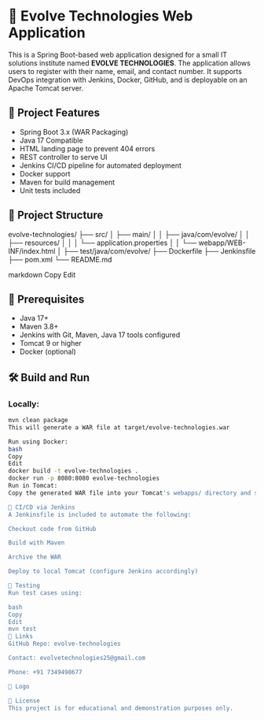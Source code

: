 # 🚀 Evolve Technologies Web Application

This is a Spring Boot-based web application designed for a small IT solutions institute named **EVOLVE TECHNOLOGIES**. The application allows users to register with their name, email, and contact number. It supports DevOps integration with Jenkins, Docker, GitHub, and is deployable on an Apache Tomcat server.

## 📌 Project Features
- Spring Boot 3.x (WAR Packaging)
- Java 17 Compatible
- HTML landing page to prevent 404 errors
- REST controller to serve UI
- Jenkins CI/CD pipeline for automated deployment
- Docker support
- Maven for build management
- Unit tests included

## 📂 Project Structure
evolve-technologies/ ├── src/ │ ├── main/ │ │ ├── java/com/evolve/ │ │ ├── resources/ │ │ │ └── application.properties │ │ └── webapp/WEB-INF/index.html │ ├── test/java/com/evolve/ ├── Dockerfile ├── Jenkinsfile ├── pom.xml └── README.md

markdown
Copy
Edit

## 🔧 Prerequisites
- Java 17+
- Maven 3.8+
- Jenkins with Git, Maven, Java 17 tools configured
- Tomcat 9 or higher
- Docker (optional)

## 🛠️ Build and Run

### Locally:
```bash
mvn clean package
This will generate a WAR file at target/evolve-technologies.war

Run using Docker:
bash
Copy
Edit
docker build -t evolve-technologies .
docker run -p 8080:8080 evolve-technologies
Run in Tomcat:
Copy the generated WAR file into your Tomcat's webapps/ directory and start Tomcat.

🚀 CI/CD via Jenkins
A Jenkinsfile is included to automate the following:

Checkout code from GitHub

Build with Maven

Archive the WAR

Deploy to local Tomcat (configure Jenkins accordingly)

🧪 Testing
Run test cases using:

bash
Copy
Edit
mvn test
🔗 Links
GitHub Repo: evolve-technologies

Contact: evolvetechnologies25@gmail.com

Phone: +91 7349498677

📸 Logo

📃 License
This project is for educational and demonstration purposes only.


